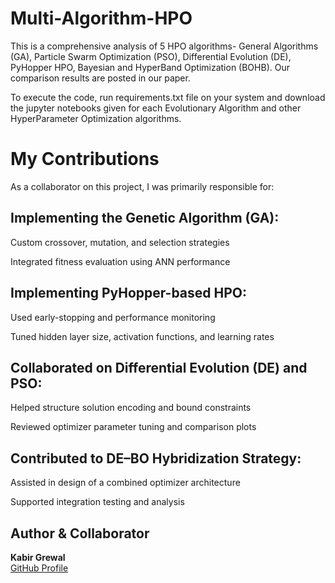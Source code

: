 # Multi-Algorithm-HPO
This is a comprehensive analysis of 5 HPO algorithms- General Algorithms (GA), Particle Swarm Optimization (PSO), Differential Evolution (DE), PyHopper HPO, Bayesian and HyperBand Optimization (BOHB). Our comparison results are posted in our paper.

To execute the code, run requirements.txt file on your system and download the jupyter notebooks given for each Evolutionary Algorithm and other HyperParameter Optimization algorithms.

#  My Contributions
As a collaborator on this project, I was primarily responsible for:

## Implementing the Genetic Algorithm (GA):

Custom crossover, mutation, and selection strategies

Integrated fitness evaluation using ANN performance

## Implementing PyHopper-based HPO:

Used early-stopping and performance monitoring

Tuned hidden layer size, activation functions, and learning rates

## Collaborated on Differential Evolution (DE) and PSO:

Helped structure solution encoding and bound constraints

Reviewed optimizer parameter tuning and comparison plots

## Contributed to DE–BO Hybridization Strategy:

Assisted in design of a combined optimizer architecture

Supported integration testing and analysis
## Author & Collaborator

**Kabir Grewal**  
[GitHub Profile](https://github.com/kabirgrewal1313)


